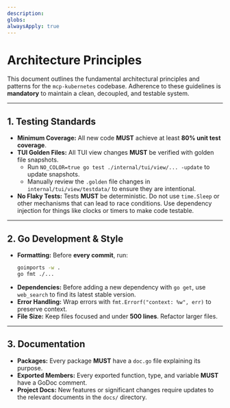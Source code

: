 ```yaml
---
description: 
globs: 
alwaysApply: true
---
```

# Architecture Principles

This document outlines the fundamental architectural principles and patterns for the `mcp-kubernetes` codebase. Adherence to these guidelines is **mandatory** to maintain a clean, decoupled, and testable system.

---

## 1. Testing Standards

-   **Minimum Coverage:** All new code **MUST** achieve at least **80% unit test coverage**.
-   **TUI Golden Files:** All TUI view changes **MUST** be verified with golden file snapshots.
    -   Run `NO_COLOR=true go test ./internal/tui/view/... -update` to update snapshots.
    -   Manually review the `.golden` file changes in `internal/tui/view/testdata/` to ensure they are intentional.
-   **No Flaky Tests:** Tests **MUST** be deterministic. Do not use `time.Sleep` or other mechanisms that can lead to race conditions. Use dependency injection for things like clocks or timers to make code testable.

---

## 2. Go Development & Style

-   **Formatting:** Before **every commit**, run:
    ```bash
    goimports -w .
    go fmt ./...
    ```
-   **Dependencies:** Before adding a new dependency with `go get`, use `web_search` to find its latest stable version.
-   **Error Handling:** Wrap errors with `fmt.Errorf("context: %w", err)` to preserve context.
-   **File Size:** Keep files focused and under **500 lines**. Refactor larger files.

---

## 3. Documentation

-   **Packages:** Every package **MUST** have a `doc.go` file explaining its purpose.
-   **Exported Members:** Every exported function, type, and variable **MUST** have a GoDoc comment.
-   **Project Docs:** New features or significant changes require updates to the relevant documents in the `docs/` directory.
